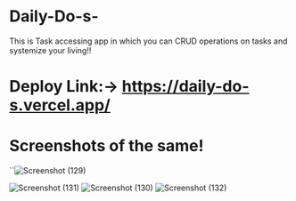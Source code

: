 # Daily-Do-s-
This is Task accessing app in which you can CRUD operations on tasks and systemize your living!!
# Deploy Link:->  https://daily-do-s.vercel.app/
# Screenshots of the same!
``![Screenshot (129)](https://github.com/user-attachments/assets/5db9d4f4-9684-405e-9cd4-dfba37a65b69)

![Screenshot (131)](https://github.com/user-attachments/assets/43d0e403-acd4-43f5-951f-f1c158a4a2b6)
![Screenshot (130)](https://github.com/user-attachments/assets/ea133a31-c33c-471f-8549-0a977db1234c)
![Screenshot (132)](https://github.com/user-attachments/assets/a510295c-4075-4a39-84db-e72e8c01d068)
